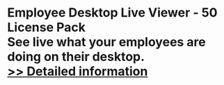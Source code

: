 # Employee Desktop Live Viewer - 50 License Pack<br />See live what your employees are doing on their desktop.<br />[>> Detailed information](https://secure.element5.com/esales/product.html?productid=300366689&affiliateid=200057808)